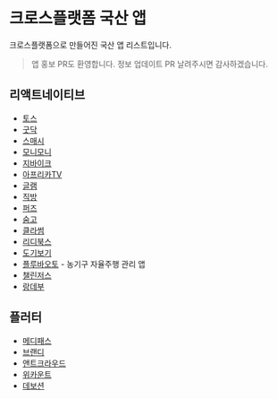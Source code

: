 # 크로스플랫폼 국산 앱

크로스플랫폼으로 만들어진 국산 앱 리스트입니다.

> 앱 홍보 PR도 환영합니다. 정보 업데이트 PR 날려주시면 감사하겠습니다.

## 리액트네이티브

- [토스](https://toss.im/slash-22/sessions/1-2)
- [굿닥](https://www.goodoc.co.kr)
- [스매시](https://www.smaxh.com)
- [모니모니](https://www.monymony.co)
- [지바이크](https://gbike.io)
- [아프리카TV](https://afreecatv.com)
- [글램](https://play.google.com/store/apps/details?id=com.charmy.cupist)
- [직방](https://www.zigbang.com)
- [퍼즈](https://puzz.fun)
- [숨고](https://soomgo.com)
- [클라썸](https://www.classum.com)
- [리디북스](https://ridicorp.com/story/react-native-ridibooks-ap)
- [도기보기](https://dogibogi.co.kr)
- [플루바오토](http://pluva.co.kr) - 농기구 자율주행 관리 앱
- [챌린저스](https://chlngers.com)
- [랑데부](https://apps.apple.com/us/app/랑데부/id6443541023)

## 플러터

- [메디패스](https://play.google.com/store/apps/details?id=me.medipass&hl)
- [브랜디](https://blog.brandi.co.kr/31)
- [앤트크라우드](https://www.antcrowd.com)
- [위카운트](https://appagg.com/ios/social-networking/wecount-space-38065972.html)
- [데보션](https://apps.apple.com/kr/app/devocean-%EB%8D%B0%EB%B3%B4%EC%85%98-%EA%B0%9C%EB%B0%9C%EC%9E%90%EB%93%A4%EC%9D%84-%EC%9C%84%ED%95%9C-%EC%98%81%EA%B0%90%EC%9D%98-%EB%B0%94%EB%8B%A4/id1632168032)
